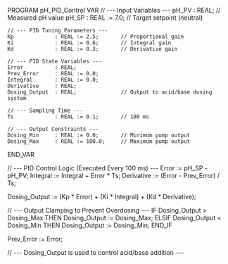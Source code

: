 PROGRAM pH_PID_Control
VAR
    // --- Input Variables ---
    pH_PV          : REAL;              // Measured pH value
    pH_SP          : REAL := 7.0;       // Target setpoint (neutral)

    // --- PID Tuning Parameters ---
    Kp             : REAL := 2.5;       // Proportional gain
    Ki             : REAL := 0.6;       // Integral gain
    Kd             : REAL := 0.3;       // Derivative gain

    // --- PID State Variables ---
    Error          : REAL;
    Prev_Error     : REAL := 0.0;
    Integral       : REAL := 0.0;
    Derivative     : REAL;
    Dosing_Output  : REAL;              // Output to acid/base dosing system

    // --- Sampling Time ---
    Ts             : REAL := 0.1;       // 100 ms

    // --- Output Constraints ---
    Dosing_Min     : REAL := 0.0;       // Minimum pump output
    Dosing_Max     : REAL := 100.0;     // Maximum pump output
END_VAR

// --- PID Control Logic (Executed Every 100 ms) ---
Error := pH_SP - pH_PV;
Integral := Integral + Error * Ts;
Derivative := (Error - Prev_Error) / Ts;

Dosing_Output := (Kp * Error) + (Ki * Integral) + (Kd * Derivative);

// --- Output Clamping to Prevent Overdosing ---
IF Dosing_Output > Dosing_Max THEN
    Dosing_Output := Dosing_Max;
ELSIF Dosing_Output < Dosing_Min THEN
    Dosing_Output := Dosing_Min;
END_IF

Prev_Error := Error;

// --- Dosing_Output is used to control acid/base addition ---
